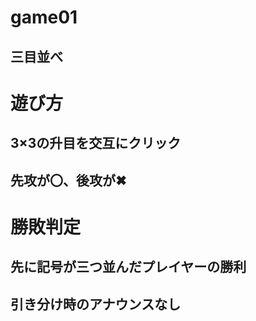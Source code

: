 # game01
## 三目並べ

# 遊び方
## 3×3の升目を交互にクリック
## 先攻が〇、後攻が✖

# 勝敗判定
## 先に記号が三つ並んだプレイヤーの勝利
## 引き分け時のアナウンスなし
